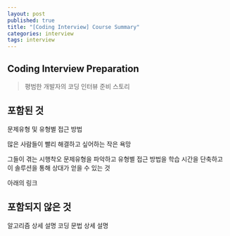 ```yaml
---
layout: post
published: true
title: "[Coding Interview] Course Summary"
categories: interview
tags: interview 
---
```


## Coding Interview Preparation
> 평범한 개발자의 코딩 인터뷰 준비 스토리

## 포함된 것
문제유형 및 유형별 접근 방법

많은 사람들이 빨리 해결하고 싶어하는 작은 욕망

그들이 겪는 시행착오
문제유형을 파악하고 유형별 접근 방법을 학습
시간을 단축하고 이 솔루션을 통해 상대가 얻을 수 있는 것

아래의 링크

## 포함되지 않은 것
알고리즘 상세 설명
코딩 문법 상세 설명